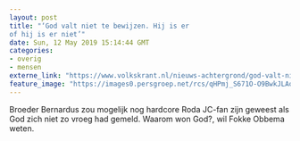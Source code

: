 ```yaml
---
layout: post
title: "‘God valt niet te bewijzen. Hij is er
of hij is er niet’"
date: Sun, 12 May 2019 15:14:44 GMT
categories: 
- overig 
- mensen 
externe_link: "https://www.volkskrant.nl/nieuws-achtergrond/god-valt-niet-te-bewijzen-hij-is-er-of-hij-is-er-niet~ba673ba1/"
feature_image: "https://images0.persgroep.net/rcs/qHPmj_S671O-O9BwkJLAoc8a6lw/diocontent/147708613/_crop/0/0/5226/5220/_fill/320/320?appId=93a17a8fd81db0de025c8abd1cca1279&quality=0.85"
---
```


Broeder Bernardus zou mogelijk nog hardcore Roda JC-fan zijn geweest als God zich niet zo vroeg had gemeld. Waarom won God?, wil Fokke Obbema weten.
